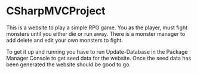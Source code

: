 # CSharpMVCProject

This is a website to play a simple RPG game. You as the player, must fight monsters until you either die or run away. 
There is a monster manager to add delete and edit your own monsters to fight. 

To get it up and running you have to run Update-Database in the Package Manager Console to get seed data for the website. 
Once the seed data has been generated the website should be good to go. 
